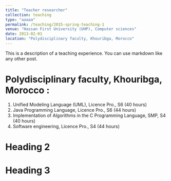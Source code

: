 ```yaml
---
title: "Teacher researcher"
collection: teaching
type: "aaaaa"
permalink: /teaching/2015-spring-teaching-1
venue: "Hassan First University (UHP), Computer sciences"
date: 2013-02-01
location: "Polydisciplinary faculty, Khouribga, Morocco"
---
```


This is a description of a teaching experience. You can use markdown like any other post.

Polydisciplinary faculty, Khouribga, Morocco :
======
1. Unified Modeling Language (UML), Licence Pro., S6 (40 hours)
1. Java Programming Language, Licence Pro., S6 (44 hours)
1. Implementation of Algorithms in the C Programming Language, SMP, S4 (40 hours)
1. Software engineering, Licence Pro., S4 (44 hours)

Heading 2 
======

Heading 3  
======
